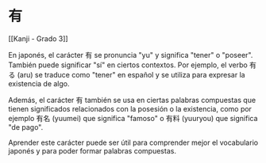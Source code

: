 # 有

[[Kanji - Grado 3]]

En japonés, el carácter 有 se pronuncia "yu" y significa "tener" o "poseer". También puede significar "sí" en ciertos contextos. Por ejemplo, el verbo 有る (aru) se traduce como "tener" en español y se utiliza para expresar la existencia de algo.

Además, el carácter 有 también se usa en ciertas palabras compuestas que tienen significados relacionados con la posesión o la existencia, como por ejemplo 有名 (yuumei) que significa "famoso" o 有料 (yuuryou) que significa "de pago". 

Aprender este carácter puede ser útil para comprender mejor el vocabulario japonés y para poder formar palabras compuestas.
